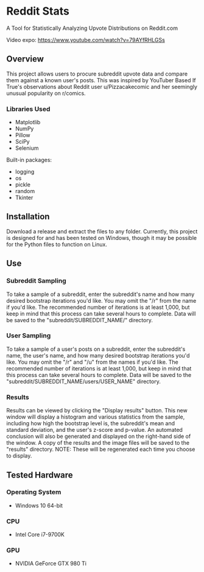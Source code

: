 # Reddit Stats
A Tool for Statistically Analyzing Upvote Distributions on Reddit.com

Video expo: https://www.youtube.com/watch?v=79AYfRHLGSs

## Overview
This project allows users to procure subreddit upvote data and compare them against a known user's posts. This was inspired by YouTuber Based If True's observations about Reddit user u/Pizzacakecomic and her seemingly unusual popularity on r/comics.

### Libraries Used
* Matplotlib
* NumPy
* Pillow
* SciPy
* Selenium

Built-in packages:
* logging
* os
* pickle
* random
* Tkinter

## Installation
Download a release and extract the files to any folder. Currently, this project is designed for and has been tested on Windows, though it may be possible for the Python files to function on Linux.

## Use
### Subreddit Sampling
To take a sample of a subreddit, enter the subreddit's name and how many desired bootstrap iterations you'd like. You may omit the "/r" from the name if you'd like. The recommended number of iterations is at least 1,000, but keep in mind that this process can take several hours to complete. Data will be saved to the "subreddit/SUBREDDIT_NAME/" directory.

### User Sampling
To take a sample of a user's posts on a subreddit, enter the subreddit's name, the user's name, and how many desired bootstrap iterations you'd like. You may omit the "/r" and "/u" from the names if you'd like. The recommended number of iterations is at least 1,000, but keep in mind that this process can take several hours to complete. Data will be saved to the "subreddit/SUBREDDIT_NAME/users/USER_NAME" directory.

### Results
Results can be viewed by clicking the "Display results" button. This new window will display a histogram and various statistics from the sample, including how high the bootstrap level is, the subreddit's mean and standard deviation, and the user's z-score and p-value. An automated conclusion will also be generated and displayed on the right-hand side of the window. A copy of the results and the image files will be saved to the "results" directory.
NOTE: These will be regenerated each time you choose to display.

## Tested Hardware
### Operating System
* Windows 10 64-bit
### CPU
* Intel Core i7-9700K
### GPU
* NVIDIA GeForce GTX 980 Ti
